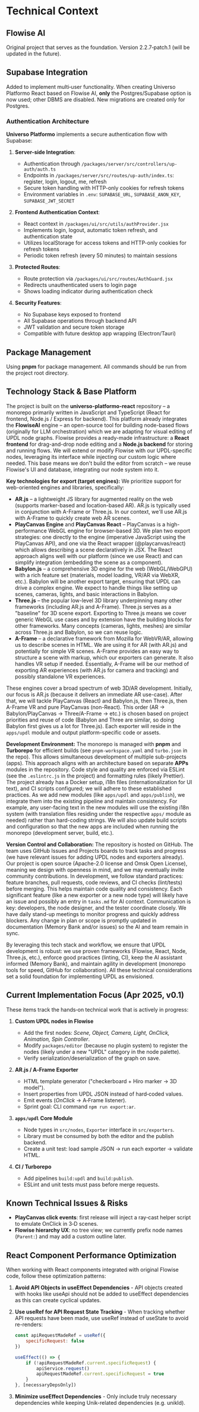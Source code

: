 # Technical Context

## Flowise AI

Original project that serves as the foundation. Version 2.2.7‑patch.1 (will be updated in the future).

## Supabase Integration

Added to implement multi‑user functionality. When creating Universo Platformo React based on Flowise AI, **only** the Postgres/Supabase option is now used; other DBMS are disabled. New migrations are created only for Postgres.

### Authentication Architecture

**Universo Platformo** implements a secure authentication flow with Supabase:

1. **Server-side Integration**:

    - Authentication through `/packages/server/src/controllers/up-auth/auth.ts`
    - Endpoints in `/packages/server/src/routes/up-auth/index.ts`: register, login, logout, me, refresh
    - Secure token handling with HTTP-only cookies for refresh tokens
    - Environment variables in `.env`: `SUPABASE_URL`, `SUPABASE_ANON_KEY`, `SUPABASE_JWT_SECRET`

2. **Frontend Authentication Context**:

    - React context in `/packages/ui/src/utils/authProvider.jsx`
    - Implements login, logout, automatic token refresh, and authentication state
    - Utilizes localStorage for access tokens and HTTP-only cookies for refresh tokens
    - Periodic token refresh (every 50 minutes) to maintain sessions

3. **Protected Routes**:

    - Route protection via `/packages/ui/src/routes/AuthGuard.jsx`
    - Redirects unauthenticated users to login page
    - Shows loading indicator during authentication check

4. **Security Features**:
    - No Supabase keys exposed to frontend
    - All Supabase operations through backend API
    - JWT validation and secure token storage
    - Compatible with future desktop app wrapping (Electron/Tauri)

## Package Management

Using **pnpm** for package management. All commands should be run from the project root directory.

## Technology Stack & Base Platform

The project is built on the **universo-platformo-react** repository – a monorepo primarily written in JavaScript and TypeScript (React for frontend, Node.js / Express for backend). This platform already integrates the **FlowiseAI** engine – an open-source tool for building node-based flows (originally for LLM orchestration) which we are adapting for visual editing of UPDL node graphs. Flowise provides a ready-made infrastructure: a **React frontend** for drag-and-drop node editing and a **Node.js backend** for storing and running flows. We will extend or modify Flowise with our UPDL-specific nodes, leveraging its interface while injecting our custom logic where needed. This base means we don't build the editor from scratch – we reuse Flowise's UI and database, integrating our node system into it.

**Key technologies for export (target engines):** We prioritize support for web-oriented engines and libraries, specifically:

-   **AR.js** – a lightweight JS library for augmented reality on the web (supports marker-based and location-based AR). AR.js is typically used in conjunction with A-Frame or Three.js. In our context, we'll use AR.js with A-Frame to quickly create web AR scenes.
-   **PlayCanvas Engine** and **PlayCanvas React** – PlayCanvas is a high-performance WebGL engine for browser-based 3D. We plan two export strategies: one directly to the engine (imperative JavaScript using the PlayCanvas API), and one via the React wrapper (@playcanvas/react) which allows describing a scene declaratively in JSX. The React approach aligns well with our platform (since we use React) and can simplify integration (embedding the scene as a component).
-   **Babylon.js** – a comprehensive 3D engine for the web (WebGL/WebGPU) with a rich feature set (materials, model loading, VR/AR via WebXR, etc.). Babylon will be another export target, ensuring that UPDL can drive a complex engine. We expect to handle things like setting up scenes, cameras, lights, and basic interactions in Babylon.
-   **Three.js** – the popular low-level 3D library underpinning many other frameworks (including AR.js and A-Frame). Three.js serves as a "baseline" for 3D scene export. Exporting to Three.js means we cover generic WebGL use cases and by extension have the building blocks for other frameworks. Many concepts (cameras, lights, meshes) are similar across Three.js and Babylon, so we can reuse logic.
-   **A-Frame** – a declarative framework from Mozilla for WebVR/AR, allowing us to describe scenes in HTML. We are using it for AR (with AR.js) and potentially for simple VR scenes. A-Frame provides an easy way to structure a scene with markup, which our exporters can generate. It also handles VR setup if needed. Essentially, A-Frame will be our method of exporting AR experiences (with AR.js for camera and tracking) and possibly standalone VR experiences.

These engines cover a broad spectrum of web 3D/AR development. Initially, our focus is AR.js (because it delivers an immediate AR use-case). After that, we will tackle PlayCanvas (React) and Babylon.js, then Three.js, then A-Frame VR and pure PlayCanvas (non-React). This order (AR -> Babylon/PlayCanvas -> Three/A-Frame -> etc.) is chosen based on project priorities and reuse of code (Babylon and Three are similar, so doing Babylon first gives us a lot for Three.js). Each exporter will reside in the `apps/updl` module and output platform-specific code or assets.

**Development Environment:** The monorepo is managed with **pnpm** and **Turborepo** for efficient builds (see `pnpm-workspace.yaml` and `turbo.json` in the repo). This allows simultaneous development of multiple sub-projects (apps). This approach aligns with an architecture based on separate **APPs** modules in the repository. Code style and quality are enforced via ESLint (see the `.eslintrc.js` in the project) and formatting rules (likely Prettier). The project already has a Docker setup, i18n files (internationalization for UI text), and CI scripts configured; we will adhere to these established practices. As we add new modules (like `apps/updl` and `apps/publish`), we integrate them into the existing pipeline and maintain consistency. For example, any user-facing text in the new modules will use the existing i18n system (with translation files residing under the respective `apps/` module as needed) rather than hard-coding strings. We will also update build scripts and configuration so that the new apps are included when running the monorepo (development server, build, etc.).

**Version Control and Collaboration:** The repository is hosted on GitHub. The team uses GitHub Issues and Projects boards to track tasks and progress (we have relevant issues for adding UPDL nodes and exporters already). Our project is open source (Apache-2.0 license and Omsk Open License), meaning we design with openness in mind, and we may eventually invite community contributions. In development, we follow standard practices: feature branches, pull requests, code reviews, and CI checks (lint/tests) before merging. This helps maintain code quality and consistency. Each significant feature (like a new exporter or a new node type) will likely have an issue and possibly an entry in `tasks.md` for AI context. Communication is key: developers, the node designer, and the tester coordinate closely. We have daily stand-up meetings to monitor progress and quickly address blockers. Any change in plan or scope is promptly updated in documentation (Memory Bank and/or issues) so the AI and team remain in sync.

By leveraging this tech stack and workflow, we ensure that UPDL development is robust: we use proven frameworks (Flowise, React, Node, Three.js, etc.), enforce good practices (linting, CI), keep the AI assistant informed (Memory Bank), and maintain agility in development (monorepo tools for speed, GitHub for collaboration). All these technical considerations set a solid foundation for implementing UPDL as envisioned.

## Current Implementation Focus (Apr 2025, v0.1)

These items track the hands‑on technical work that is actively in progress:

1. **Custom UPDL nodes in Flowise**

    - Add the first nodes: _Scene, Object, Camera, Light, OnClick, Animation, Spin Controller_.
    - Modify `packages/editor` (because no plugin system) to register the nodes (likely under a new "UPDL" category in the node palette).
    - Verify serialization/deserialization of the graph on save.

2. **AR.js / A‑Frame Exporter**

    - HTML template generator ("checkerboard + Hiro marker → 3D model").
    - Insert properties from UPDL JSON instead of hard‑coded values.
    - Emit events (_OnClick_ → A‑Frame listener).
    - Sprint goal: CLI command `npm run export:ar`.

3. **`apps/updl` Core Module**

    - Node types in `src/nodes`, `Exporter` interface in `src/exporters`.
    - Library must be consumed by both the editor and the publish backend.
    - Create a unit test: load sample JSON → run each exporter → validate HTML.

4. **CI / Turborepo**
    - Add pipelines `build:updl` and `build:publish`.
    - ESLint and unit tests must pass before merge requests.

## Known Technical Issues & Risks

-   **PlayCanvas click events**: first release will inject a ray‑cast helper script to emulate OnClick in 3‑D scenes.
-   **Flowise hierarchy UX**: no tree view; we currently prefix node names (`Parent:`) and may add a custom outline later.

## React Component Performance Optimization

When working with React components integrated with original Flowise code, follow these optimization patterns:

1. **Avoid API Objects in useEffect Dependencies** - API objects created with hooks like useApi should not be added to useEffect dependencies as this can create cyclical updates.

2. **Use useRef for API Request State Tracking** - When tracking whether API requests have been made, use useRef instead of useState to avoid re-renders:

    ```javascript
    const apiRequestMadeRef = useRef({
        specificRequest: false
    })

    useEffect(() => {
        if (!apiRequestMadeRef.current.specificRequest) {
            apiService.request()
            apiRequestMadeRef.current.specificRequest = true
        }
    }, [necessaryDepsOnly])
    ```

3. **Minimize useEffect Dependencies** - Only include truly necessary dependencies while keeping Unik-related dependencies (e.g. unikId).
